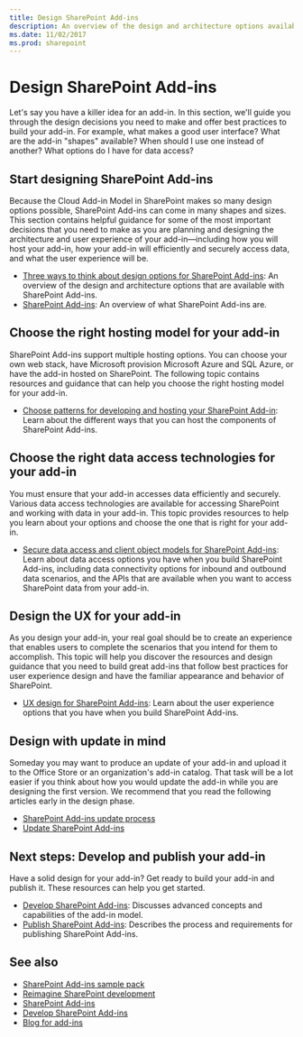 ```yaml
---
title: Design SharePoint Add-ins
description: An overview of the design and architecture options available in SharePoint Add-ins, and how to make the right decisions to ease your add-in's development.
ms.date: 11/02/2017
ms.prod: sharepoint
---
```


# Design SharePoint Add-ins

Let's say you have a killer idea for an add-in. In this section, we'll guide you through the design decisions you need to make and offer best practices to build your add-in. For example, what makes a good user interface? What are the add-in "shapes" available? When should I use one instead of another? What options do I have for data access? 

<a name="SP15Design_Startdesigning"> </a>
## Start designing SharePoint Add-ins

Because the Cloud Add-in Model in SharePoint makes so many design options possible, SharePoint Add-ins can come in many shapes and sizes. This section contains helpful guidance for some of the most important decisions that you need to make as you are planning and designing the architecture and user experience of your add-in—including how you will host your add-in, how your add-in will efficiently and securely access data, and what the user experience will be.

- [Three ways to think about design options for SharePoint Add-ins](three-ways-to-think-about-design-options-for-sharepoint-add-ins.md): An overview of the design and architecture options that are available with SharePoint Add-ins.  
- [SharePoint Add-ins](sharepoint-add-ins.md): An overview of what SharePoint Add-ins are.

<a name="SP15Design_Hostingmodel"> </a>
## Choose the right hosting model for your add-in

SharePoint Add-ins support multiple hosting options. You can choose your own web stack, have Microsoft provision Microsoft Azure and SQL Azure, or have the add-in hosted on SharePoint. The following topic contains resources and guidance that can help you choose the right hosting model for your add-in.

- [Choose patterns for developing and hosting your SharePoint Add-in](choose-patterns-for-developing-and-hosting-your-sharepoint-add-in.md): Learn about the different ways that you can host the components of SharePoint Add-ins.

<a name="SP15Design_Dataaccess"> </a>
## Choose the right data access technologies for your add-in

You must ensure that your add-in accesses data efficiently and securely. Various data access technologies are available for accessing SharePoint and working with data in your add-in. This topic provides resources to help you learn about your options and choose the one that is right for your add-in. 

- [Secure data access and client object models for SharePoint Add-ins](secure-data-access-and-client-object-models-for-sharepoint-add-ins.md): Learn about data access options you have when you build SharePoint Add-ins, including data connectivity options for inbound and outbound data scenarios, and the APIs that are available when you want to access SharePoint data from your add-in.

<a name="SP15Design_UX"> </a>
## Design the UX for your add-in

As you design your add-in, your real goal should be to create an experience that enables users to complete the scenarios that you intend for them to accomplish. This topic will help you discover the resources and design guidance that you need to build great add-ins that follow best practices for user experience design and have the familiar appearance and behavior of SharePoint.

- [UX design for SharePoint Add-ins](ux-design-for-sharepoint-add-ins.md): Learn about the user experience options that you have when you build SharePoint Add-ins.

<a name="Upgrade"> </a>
## Design with update in mind

Someday you may want to produce an update of your add-in and upload it to the Office Store or an organization's add-in catalog. That task will be a lot easier if you think about how you would update the add-in while you are designing the first version. We recommend that you read the following articles early in the design phase. 

- [SharePoint Add-ins update process](sharepoint-add-ins-update-process.md)
- [Update SharePoint Add-ins](update-sharepoint-add-ins.md)

## Next steps: Develop and publish your add-in
<a name="SP15Design_Next"> </a>

Have a solid design for your add-in? Get ready to build your add-in and publish it. These resources can help you get started.

- [Develop SharePoint Add-ins](develop-sharepoint-add-ins.md): Discusses advanced concepts and capabilities of the add-in model.
- [Publish SharePoint Add-ins](publish-sharepoint-add-ins.md): Describes the process and requirements for publishing SharePoint Add-ins.

## See also
<a name="SP15Design_AddRes"> </a>

-  [SharePoint Add-ins sample pack](http://code.msdn.microsoft.com/office/Apps-for-SharePoint-sample-64c80184)
-  [Reimagine SharePoint development](http://msdn.microsoft.com/en-US/office/apps/dn133840)
-  [SharePoint Add-ins](sharepoint-add-ins.md)
-  [Develop SharePoint Add-ins](develop-sharepoint-add-ins.md)
-  [Blog for add-ins](https://developer.microsoft.com/en-us/office/blogs/technology/add-ins/)
    
 

